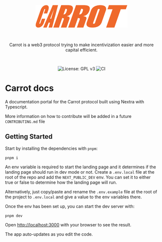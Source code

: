 <br />

<p align="center">
    <img src=".github/static/logo.svg" alt="Carrot logo" width="60%" />
</p>

<br />

<p align="center">
    Carrot is a web3 protocol trying to make incentivization easier and more capital
    efficient.
</p>

<br />

<p align="center">
    <img src="https://img.shields.io/badge/License-GPLv3-blue.svg" alt="License: GPL v3">
    <img src="https://github.com/carrot-kpi/v1-monorepo/actions/workflows/ci.yml/badge.svg" alt="CI">
</p>

# Carrot docs

A documentation portal for the Carrot protocol built using Nextra with
Typescript.

More information on how to contribute will be added in a future
`CONTRIBUTING.md` file

## Getting Started

Start by installing the dependencies with `pnpm`:

```
pnpm i
```

An env variable is required to start the landing page and it determines if the
landing page should run in dev mode or not. Create a `.env.local` file at the
root of the repo and add the `NEXT_PUBLIC_DEV` env. You can set it to either
true or false to determine how the landing page will run.

Alternatively, just copy/paste and rename the `.env.example` file at the root of
the project to `.env.local` and give a value to the env variables there.

Once the env has been set up, you can start the dev server with:

```
pnpm dev
```

Open [http://localhost:3000](http://localhost:3000) with your browser to see the
result.

The app auto-updates as you edit the code.
